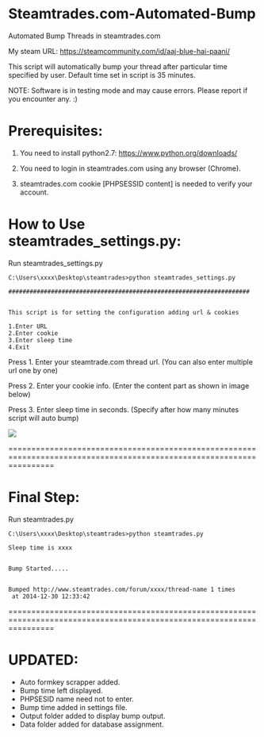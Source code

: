 Steamtrades.com-Automated-Bump
==============================

Automated Bump Threads in steamtrades.com

My steam URL: https://steamcommunity.com/id/aaj-blue-hai-paani/

This script will automatically bump your thread after particular time specified by user. Default time set in script is 35 minutes.

NOTE: Software is in testing mode and may cause errors. Please report if you encounter any. :)

**Prerequisites:**
======================================================================================================================

1) You need to install python2.7: https://www.python.org/downloads/

2) You need to login in steamtrades.com using any browser (Chrome).

3) steamtrades.com cookie [PHPSESSID content] is needed to verify your account.


**How to Use steamtrades_settings.py:**
======================================================================================================================
Run steamtrades_settings.py
```
C:\Users\xxxx\Desktop\steamtrades>python steamtrades_settings.py

####################################################################


This script is for setting the configuration adding url & cookies

1.Enter URL
2.Enter cookie
3.Enter sleep time
4.Exit
```

Press 1. Enter your steamtrade.com thread url. (You can also enter multiple url one by one)

Press 2. Enter your cookie info. (Enter the content part as shown in image below)

Press 3. Enter sleep time in seconds. (Specify after how many minutes script will auto bump)

![](http://s17.postimg.org/gccyqf2z3/Untitled.png)

======================================================================================================================

**Final Step:**
======================================================================================================================
Run steamtrades.py

```
C:\Users\xxxx\Desktop\steamtrades>python steamtrades.py

Sleep time is xxxx


Bump Started.....


Bumped http://www.steamtrades.com/forum/xxxx/thread-name 1 times
 at 2014-12-30 12:33:42
 ```

======================================================================================================================

UPDATED:
======================================================================================================================

* Auto formkey scrapper added.
* Bump time left displayed.
* PHPSESID name need not to enter.
* Bump time added in settings file.
* Output folder added to display bump output.
* Data folder added for database assignment.

